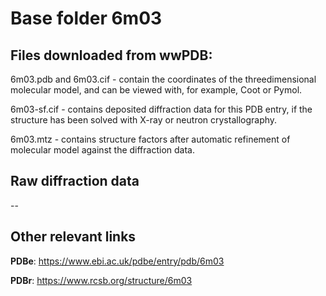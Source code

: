 # Base folder 6m03

## Files downloaded from wwPDB:

6m03.pdb and 6m03.cif - contain the coordinates of the threedimensional molecular model, and can be viewed with, for example, Coot or Pymol.

6m03-sf.cif - contains deposited diffraction data for this PDB entry, if the structure has been solved with X-ray or neutron crystallography.

6m03.mtz - contains structure factors after automatic refinement of molecular model against the diffraction data.

## Raw diffraction data

--<br> 

## Other relevant links 
**PDBe**:  https://www.ebi.ac.uk/pdbe/entry/pdb/6m03
 
**PDBr**: https://www.rcsb.org/structure/6m03 
